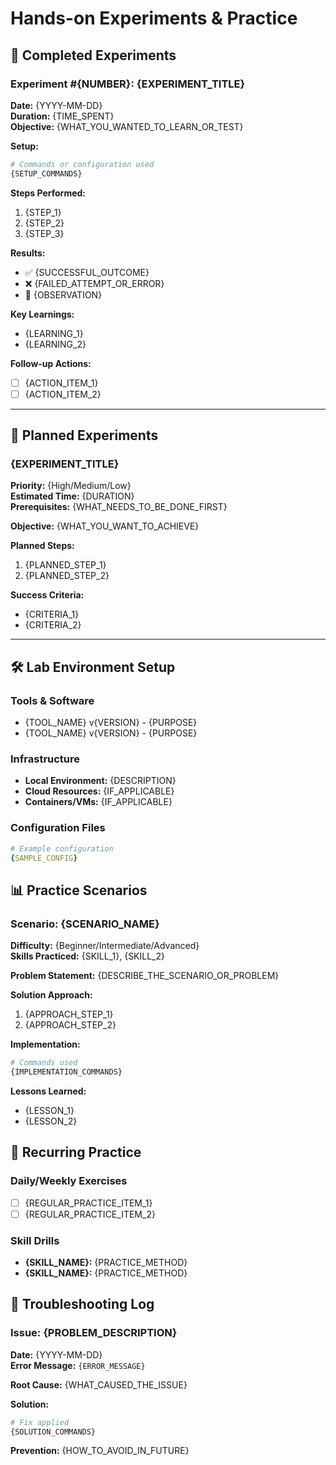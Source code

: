 # Hands-on Experiments & Practice

## 🧪 Completed Experiments

### Experiment #{NUMBER}: {EXPERIMENT_TITLE}
**Date:** {YYYY-MM-DD}  
**Duration:** {TIME_SPENT}  
**Objective:** {WHAT_YOU_WANTED_TO_LEARN_OR_TEST}

**Setup:**
```bash
# Commands or configuration used
{SETUP_COMMANDS}
```

**Steps Performed:**
1. {STEP_1}
2. {STEP_2}
3. {STEP_3}

**Results:**
- ✅ {SUCCESSFUL_OUTCOME}
- ❌ {FAILED_ATTEMPT_OR_ERROR}
- 📝 {OBSERVATION}

**Key Learnings:**
- {LEARNING_1}
- {LEARNING_2}

**Follow-up Actions:**
- [ ] {ACTION_ITEM_1}
- [ ] {ACTION_ITEM_2}

---

## 🎯 Planned Experiments

### {EXPERIMENT_TITLE}
**Priority:** {High/Medium/Low}  
**Estimated Time:** {DURATION}  
**Prerequisites:** {WHAT_NEEDS_TO_BE_DONE_FIRST}

**Objective:** {WHAT_YOU_WANT_TO_ACHIEVE}

**Planned Steps:**
1. {PLANNED_STEP_1}
2. {PLANNED_STEP_2}

**Success Criteria:**
- {CRITERIA_1}
- {CRITERIA_2}

---

## 🛠️ Lab Environment Setup

### Tools & Software
- {TOOL_NAME} v{VERSION} - {PURPOSE}
- {TOOL_NAME} v{VERSION} - {PURPOSE}

### Infrastructure
- **Local Environment:** {DESCRIPTION}
- **Cloud Resources:** {IF_APPLICABLE}
- **Containers/VMs:** {IF_APPLICABLE}

### Configuration Files
```yaml
# Example configuration
{SAMPLE_CONFIG}
```

## 📊 Practice Scenarios

### Scenario: {SCENARIO_NAME}
**Difficulty:** {Beginner/Intermediate/Advanced}  
**Skills Practiced:** {SKILL_1}, {SKILL_2}

**Problem Statement:**
{DESCRIBE_THE_SCENARIO_OR_PROBLEM}

**Solution Approach:**
1. {APPROACH_STEP_1}
2. {APPROACH_STEP_2}

**Implementation:**
```bash
# Commands used
{IMPLEMENTATION_COMMANDS}
```

**Lessons Learned:**
- {LESSON_1}
- {LESSON_2}

## 🔄 Recurring Practice

### Daily/Weekly Exercises
- [ ] {REGULAR_PRACTICE_ITEM_1}
- [ ] {REGULAR_PRACTICE_ITEM_2}

### Skill Drills
- **{SKILL_NAME}:** {PRACTICE_METHOD}
- **{SKILL_NAME}:** {PRACTICE_METHOD}

## 🚨 Troubleshooting Log

### Issue: {PROBLEM_DESCRIPTION}
**Date:** {YYYY-MM-DD}  
**Error Message:** `{ERROR_MESSAGE}`

**Root Cause:** {WHAT_CAUSED_THE_ISSUE}

**Solution:** 
```bash
# Fix applied
{SOLUTION_COMMANDS}
```

**Prevention:** {HOW_TO_AVOID_IN_FUTURE}
